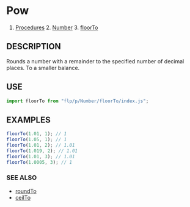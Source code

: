 # Pow

1. [Procedures](../README.md)
    2. [Number](../README.md)
        3. [floorTo](./README.md)

## DESCRIPTION

Rounds a number with a remainder to the specified number of decimal places. To a smaller balance.


## USE

```javascript
import floorTo from "flp/p/Number/floorTo/index.js";
```

## EXAMPLES

```javascript
floorTo(1.01, 1); // 1
floorTo(1.05, 1); // 1
floorTo(1.01, 2); // 1.01
floorTo(1.019, 2); // 1.01
floorTo(1.01, 3); // 1.01
floorTo(1.0005, 3); // 1
```

### SEE ALSO

- [roundTo](../floorTo/README.md)
- [ceilTo](../ceilTo/README.md)
